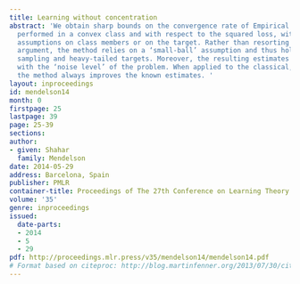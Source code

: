 ```yaml
---
title: Learning without concentration
abstract: 'We obtain sharp bounds on the convergence rate of Empirical Risk Minimization
  performed in a convex class and with respect to the squared loss, without any boundedness
  assumptions on class members or on the target. Rather than resorting to a concentration-based
  argument, the method relies on a ‘small-ball’ assumption and thus holds for heavy-tailed
  sampling and heavy-tailed targets. Moreover, the resulting estimates scale correctly
  with the ‘noise level’ of the problem. When applied to the classical, bounded scenario,
  the method always improves the known estimates. '
layout: inproceedings
id: mendelson14
month: 0
firstpage: 25
lastpage: 39
page: 25-39
sections: 
author:
- given: Shahar
  family: Mendelson
date: 2014-05-29
address: Barcelona, Spain
publisher: PMLR
container-title: Proceedings of The 27th Conference on Learning Theory
volume: '35'
genre: inproceedings
issued:
  date-parts:
  - 2014
  - 5
  - 29
pdf: http://proceedings.mlr.press/v35/mendelson14/mendelson14.pdf
# Format based on citeproc: http://blog.martinfenner.org/2013/07/30/citeproc-yaml-for-bibliographies/
---
```

